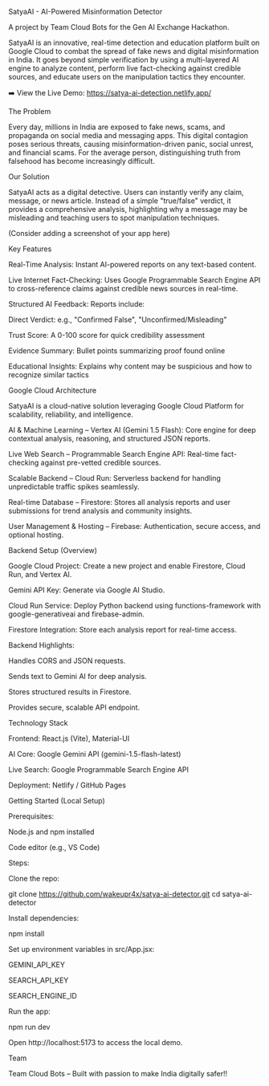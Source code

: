 SatyaAI - AI-Powered Misinformation Detector

A project by Team Cloud Bots for the Gen AI Exchange Hackathon.

SatyaAI is an innovative, real-time detection and education platform built on Google Cloud to combat the spread of fake news and digital misinformation in India. It goes beyond simple verification by using a multi-layered AI engine to analyze content, perform live fact-checking against credible sources, and educate users on the manipulation tactics they encounter.

➡️ View the Live Demo: https://satya-ai-detection.netlify.app/

The Problem

Every day, millions in India are exposed to fake news, scams, and propaganda on social media and messaging apps. This digital contagion poses serious threats, causing misinformation-driven panic, social unrest, and financial scams. For the average person, distinguishing truth from falsehood has become increasingly difficult.

Our Solution

SatyaAI acts as a digital detective. Users can instantly verify any claim, message, or news article. Instead of a simple "true/false" verdict, it provides a comprehensive analysis, highlighting why a message may be misleading and teaching users to spot manipulation techniques.

(Consider adding a screenshot of your app here)

Key Features

Real-Time Analysis: Instant AI-powered reports on any text-based content.

Live Internet Fact-Checking: Uses Google Programmable Search Engine API to cross-reference claims against credible news sources in real-time.

Structured AI Feedback: Reports include:

Direct Verdict: e.g., "Confirmed False", "Unconfirmed/Misleading"

Trust Score: A 0-100 score for quick credibility assessment

Evidence Summary: Bullet points summarizing proof found online

Educational Insights: Explains why content may be suspicious and how to recognize similar tactics

Google Cloud Architecture

SatyaAI is a cloud-native solution leveraging Google Cloud Platform for scalability, reliability, and intelligence.

AI & Machine Learning – Vertex AI (Gemini 1.5 Flash): Core engine for deep contextual analysis, reasoning, and structured JSON reports.

Live Web Search – Programmable Search Engine API: Real-time fact-checking against pre-vetted credible sources.

Scalable Backend – Cloud Run: Serverless backend for handling unpredictable traffic spikes seamlessly.

Real-time Database – Firestore: Stores all analysis reports and user submissions for trend analysis and community insights.

User Management & Hosting – Firebase: Authentication, secure access, and optional hosting.

Backend Setup (Overview)

Google Cloud Project: Create a new project and enable Firestore, Cloud Run, and Vertex AI.

Gemini API Key: Generate via Google AI Studio.

Cloud Run Service: Deploy Python backend using functions-framework with google-generativeai and firebase-admin.

Firestore Integration: Store each analysis report for real-time access.

Backend Highlights:

Handles CORS and JSON requests.

Sends text to Gemini AI for deep analysis.

Stores structured results in Firestore.

Provides secure, scalable API endpoint.

Technology Stack

Frontend: React.js (Vite), Material-UI

AI Core: Google Gemini API (gemini-1.5-flash-latest)

Live Search: Google Programmable Search Engine API

Deployment: Netlify / GitHub Pages

Getting Started (Local Setup)

Prerequisites:

Node.js and npm installed

Code editor (e.g., VS Code)

Steps:

Clone the repo:

git clone https://github.com/wakeupr4x/satya-ai-detector.git
cd satya-ai-detector


Install dependencies:

npm install


Set up environment variables in src/App.jsx:

GEMINI_API_KEY

SEARCH_API_KEY

SEARCH_ENGINE_ID

Run the app:

npm run dev


Open http://localhost:5173
 to access the local demo.

Team

Team Cloud Bots – Built with passion to make India digitally safer!!
